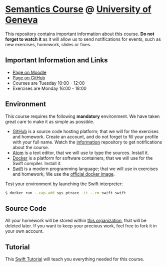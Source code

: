 # [Semantics Course](http://wadme.unige.ch:3149/pls/opprg/w_det_cours.debut?p_code_cours=12X008&p_plan_is=0&p_langue=1&p_frame=N&p_mode=PGC&p_annee=2016&p_suffixe=&p_grtri=) @ [University of Geneva](http://www.unige.ch)

This repository contains important information about this course.
**Do not forget to watch it** as it will allow us to send notifications for events,
such as new exercises, homework, slides or fixes.

## Important Information and Links

* [Page on Moodle](https://moodle.unige.ch/course/view.php?id=182)
* [Page on GitHub](https://github.com/unige-semantics-2017/information)
* Courses are Tuesday 10:00 - 12:00
* Exercises are Monday 16:00 - 18:00

## Environment

This course requires the following **mandatory** environment.
We have taken great care to make it as simple as possible.

* [GitHub](https://github.com) is a source code hosting platform;
  that we will for the exercises and homework.
  Create an account, and do not forget to fill your profile with your full name.
  Watch the [information](https://github.com/unige-semantics-2017/information)
  repository to get notifications about the course.
* [Atom](https://atom.io) is a text editor,
  that we will use to type the sources.
  Install it.
* [Docker](https://www.docker.com) is a platform for software containers;
  that we will use for the Swift compiler.
  Install it.
* [Swift](https://developer.apple.com/swift/) is a modern programming language;
  that we will use in exercises and homework;
  We use the [official docker image](https://hub.docker.com/_/swift/).

Test your environment by launching the Swift interpreter:

```sh
$ docker run --cap-add sys_ptrace -it --rm swift swift
```

## Source Code

All your homework will be stored within [this organization](https://github.com/unige-semantics-2017),
that will be deleted later.
If you want to keep your precious work, feel free to fork it in your own account.

## Tutorial

This [Swift Tutorial](https://kyouko-taiga.github.io/swift-thoughts/tutorial/)
will teach you everything needed for this course.
